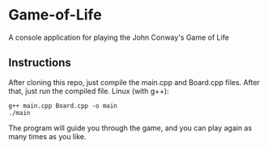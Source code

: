 # Game-of-Life

A console application for playing the John Conway's Game of Life

## Instructions

After cloning this repo, just compile the main.cpp and Board.cpp files. After that, just run the compiled file.
Linux (with g++):
```
g++ main.cpp Board.cpp -o main
./main
```

The program will guide you through the game, and you can play again as many times as you like.

